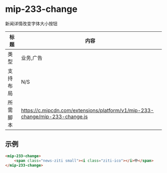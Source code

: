 # mip-233-change

新闻详情改变字体大小按钮

标题|内容
----|----
类型|业务,广告
支持布局|N/S
所需脚本|https://c.mipcdn.com/extensions/platform/v1/mip-233-change/mip-233-change.js

## 示例

``` html
<mip-233-change>
    <span class="news-ziti small"><i class="ziti-ico"></i>中</span>
</mip-233-change>
```
